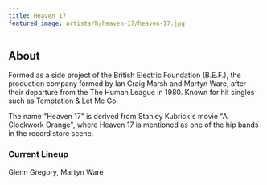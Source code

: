 ```yaml
---
title: Heaven 17
featured_image: artists/h/heaven-17/heaven-17.jpg
---
```

## About

Formed as a side project of the British Electric Foundation (B.E.F.), the production company formed by Ian Craig Marsh and Martyn Ware, after their departure from the The Human League in 1980. Known for hit singles such as Temptation & Let Me Go.

The name "Heaven 17" is derived from Stanley Kubrick's movie "A Clockwork Orange", where Heaven 17 is mentioned as one of the hip bands in the record store scene.

### Current Lineup

Glenn Gregory, Martyn Ware

